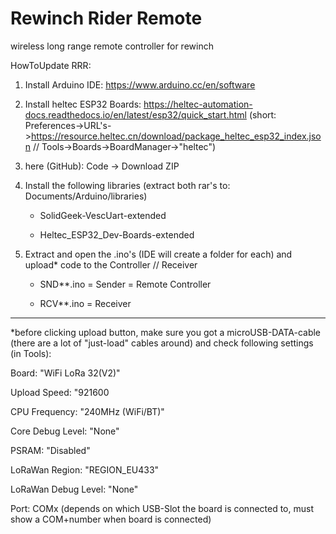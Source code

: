 # Rewinch Rider Remote

wireless long range remote controller for rewinch

HowToUpdate RRR:

1. Install Arduino IDE: https://www.arduino.cc/en/software
2. Install heltec ESP32 Boards: https://heltec-automation-docs.readthedocs.io/en/latest/esp32/quick_start.html
  (short: Preferences->URL's->https://resource.heltec.cn/download/package_heltec_esp32_index.json // Tools->Boards->BoardManager->"heltec")
3. here (GitHub): Code -> Download ZIP
4. Install the following libraries (extract both rar's to: Documents/Arduino/libraries)
    
    - SolidGeek-VescUart-extended
    
    - Heltec_ESP32_Dev-Boards-extended
5. Extract and open the .ino's (IDE will create a folder for each) and upload* code to the Controller // Receiver
    
    - SND**.ino = Sender = Remote Controller
    
    - RCV**.ino = Receiver

- - - - - -

*before clicking upload button, make sure you got a microUSB-DATA-cable (there are a lot of "just-load" cables around) and check following settings (in Tools):

Board: "WiFi LoRa 32(V2)"

Upload Speed: "921600

CPU Frequency: "240MHz (WiFi/BT)"

Core Debug Level: "None"

PSRAM: "Disabled"

LoRaWan Region: "REGION_EU433"

LoRaWan Debug Level: "None"

Port: COMx (depends on which USB-Slot the board is connected to, must show a COM+number when board is connected)
